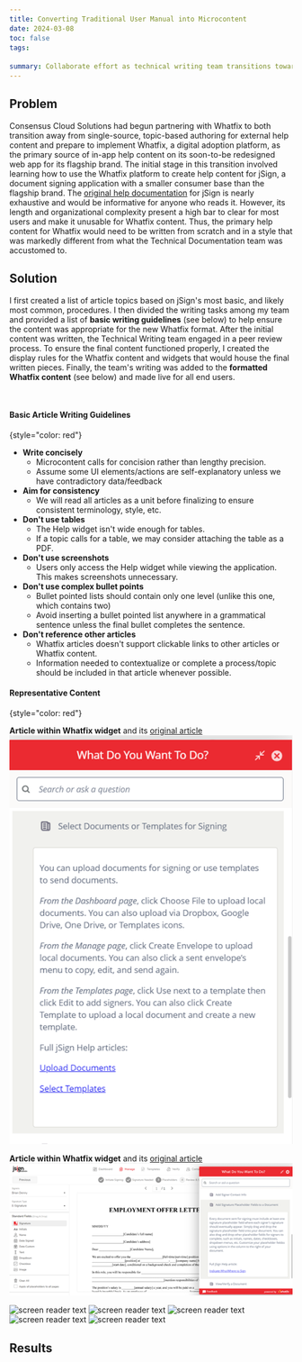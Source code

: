 ```yaml
---
title: Converting Traditional User Manual into Microcontent
date: 2024-03-08
toc: false
tags:
 
summary: Collaborate effort as technical writing team transitions toward more modern approach to help content
---
```


## Problem
Consensus Cloud Solutions had begun partnering with Whatfix to both transition away from single-source, topic-based authoring for external help content and prepare to implement Whatfix, a digital adoption platform, as the primary source of in-app help content on its soon-to-be redesigned web app for its flagship brand. The initial stage in this transition involved learning how to use the Whatfix platform to create help content for jSign, a document signing application with a smaller consumer base than the flagship brand. The [original help documentation](https://docs.jsign.com/help/index.htm) for jSign is nearly exhaustive and would be informative for anyone who reads it. However, its length and organizational complexity present a high bar to clear for most users and make it unusable for Whatfix content. Thus, the primary help content for Whatfix would need to be written from scratch and in a style that was markedly different from what the Technical Documentation team was accustomed to. 

## Solution
I first created a list of article topics based on jSign's most basic, and likely most common, procedures. I then divided the writing tasks among my team and provided a list of **basic writing guidelines** (see below) to help ensure the content was appropriate for the new Whatfix format. After the initial content was written, the Technical Writing team engaged in a peer review process. To ensure the final content functioned properly, I created the display rules for the Whatfix content and widgets that would house the final written pieces. Finally, the team's writing was added to the **formatted Whatfix content** (see below) and made live for all end users. 

<br/>

#### Basic Article Writing Guidelines
{style="color: red"}

- **Write concisely**
  - Microcontent calls for concision rather than lengthy precision.
  - Assume some UI elements/actions are self-explanatory unless we have contradictory data/feedback  
- **Aim for consistency**
  - We will read all articles as a unit before finalizing to ensure consistent terminology, style, etc.
- **Don't use tables**
  - The Help widget isn't wide enough for tables.
  - If a topic calls for a table, we may consider attaching the table as a PDF.
- **Don't use screenshots**
  - Users only access the Help widget while viewing the application. This makes screenshots unnecessary.
- **Don't use complex bullet points**
  - Bullet pointed lists should contain only one level (unlike this one, which contains two)
  - Avoid inserting a bullet pointed list anywhere in a grammatical sentence unless the final bullet completes the sentence.
- **Don't reference other articles**
  - Whatfix articles doesn't support clickable links to other articles or Whatfix content.
  - Information needed to contextualize or complete a process/topic should be included in that article whenever possible. 

#### Representative Content
{style="color: red"}

**Article within Whatfix widget** and its [original article](https://docs.jsign.com/help/webapp/thedashboardpg/uplddcmts.htm)
![screen reader text](jsignarticle1.png)

**Article within Whatfix widget** and its [original article](https://docs.jsign.com/help/webapp/themanagepg/indctwhowhr2sgn.htm)
![screen reader text](jsignarticle2.png)


![screen reader text](filename.png)
![screen reader text](filename.png)
![screen reader text](filename.png)
![screen reader text](filename.png)
![screen reader text](filename.png)

## Results



<!--more-->
